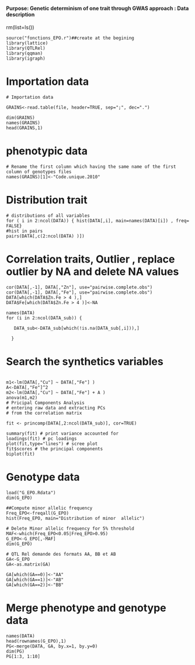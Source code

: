 
#### Purpose: Genetic determinism of one trait through GWAS approach : Data description ####


rm(list=ls())

```{r}
source("fonctions_EPO.r")##create at the begining
library(lattice)
library(QTLRel)
library(qqman)
library(igraph)
```

# Importation data #
```{r}
# Importation data

GRAINS<-read.table(file, header=TRUE, sep=";", dec=".")

dim(GRAINS)
names(GRAINS)
head(GRAINS,1)

```

# phenotypic data #

```{r}
# Rename the first column which having the same name of the first column of genotypes files 
names(GRAINS)[1]<-"Code.unique.2010"
```
# Distribution trait #

```{r}
# distributions of all variables 
for ( i in 2:ncol(DATA)) { hist(DATA[,i], main=names(DATA)[i]) , freq= FALSE}
#hist in pairs
pairs(DATA[,c(2:ncol(DATA) )])

```

# Correlation traits, Outlier , replace outlier by NA and delete NA values #
```{r}
cor(DATA[,-1], DATA[,"Zn"], use="pairwise.complete.obs")
cor(DATA[,-1], DATA[,"Fe"], use="pairwise.complete.obs")
DATA[which(DATA$Zn.Fe > 4 ),]
DATA$Fe[which(DATA$Zn.Fe > 4 )]<-NA

names(DATA)
for (i in 2:ncol(DATA_sub)) { 
  
   DATA_sub<-DATA_sub[which(!is.na(DATA_sub[,i])),]
   
  }
```

# Search the synthetics variables #

```{r}

m1<-lm(DATA[,"Cu"] ~ DATA[,"Fe"] )
A<-DATA[,"Fe"]^2
m2<-lm(DATA[,"Cu"] ~ DATA[,"Fe"] + A )
anova(m1,m2)
# Pricipal Components Analysis
# entering raw data and extracting PCs
# from the correlation matrix

fit <- princomp(DATA[,2:ncol(DATA_sub)], cor=TRUE)

summary(fit) # print variance accounted for
loadings(fit) # pc loadings
plot(fit,type="lines") # scree plot
fit$scores # the principal components
biplot(fit)

```
# Genotype data #

```{r}
load("G_EPO.Rdata")
dim(G_EPO)

##Compute minor allelic frequency 
Freq_EPO<-freqall(G_EPO)
hist(Freq_EPO, main="Distribution of minor  allelic")

# Delete Minor allelic frequency for 5% threshold
MAF<-which(Freq_EPO<0.05|Freq_EPO>0.95)
G_EPO<-G_EPO[,-MAF]
dim(G_EPO)

# QTL Rel demande des formats AA, BB et AB
GA<-G_EPO
GA<-as.matrix(GA)

GA[which(GA==0)]<-"AA"
GA[which(GA==1)]<-"AB"
GA[which(GA==2)]<-"BB"
```

# Merge phenotype and genotype data #

```{r}
names(DATA)
head(rownames(G_EPO),1)
PG<-merge(DATA, GA, by.x=1, by.y=0)
dim(PG)
PG[1:3, 1:10]
```

